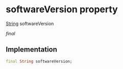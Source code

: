 


# softwareVersion property






[String](https://api.dart.dev/stable/2.12.3/dart-core/String-class.html) softwareVersion
  
_final_






## Implementation

```dart
final String softwareVersion;


```








